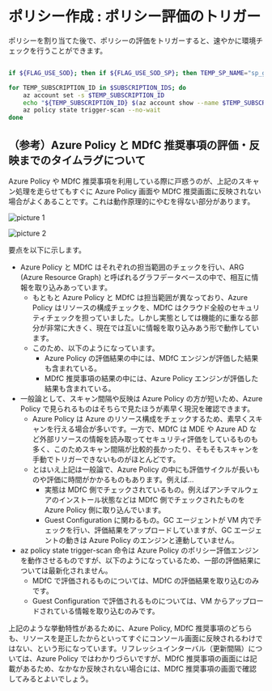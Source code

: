 # ポリシー作成 : ポリシー評価のトリガー

ポリシーを割り当てた後で、ポリシーの評価をトリガーすると、速やかに環境チェックを行うことができます。

```bash

if ${FLAG_USE_SOD}; then if ${FLAG_USE_SOD_SP}; then TEMP_SP_NAME="sp_gov_change"; az login --service-principal --username ${SP_APP_IDS[${TEMP_SP_NAME}]} --password '${SP_PWDS[${TEMP_SP_NAME}]}' --tenant ${PRIMARY_DOMAIN_NAME} --allow-no-subscriptions; else az account clear; az login -u "user_gov_change@${PRIMARY_DOMAIN_NAME}" -p "${ADMIN_PASSWORD}"; fi; fi

for TEMP_SUBSCRIPTION_ID in $SUBSCRIPTION_IDS; do
    az account set -s $TEMP_SUBSCRIPTION_ID
    echo "${TEMP_SUBSCRIPTION_ID} $(az account show --name $TEMP_SUBSCRIPTION_ID --query name -o tsv) : trigger-scan"
    az policy state trigger-scan --no-wait
done

```

## （参考）Azure Policy と MDfC 推奨事項の評価・反映までのタイムラグについて

Azure Policy や MDfC 推奨事項を利用している際に戸惑うのが、上記のスキャン処理を走らせてもすぐに Azure Policy 画面や MDfC 推奨画面に反映されない場合がよくあることです。これは動作原理的にやむを得ない部分があります。

![picture 1](./images/8825a22a1ccc5c55f0d390e76a84c48208806c90bbddca875e65d96cbc2dc230.png)  

![picture 2](./images/c78fc6fc57db2cf56a7bf9c3fec081316ea6975ff9fdac7f6d5a70841d10dd34.png)  

要点を以下に示します。

- Azure Policy と MDfC はそれぞれの担当範囲のチェックを行い、ARG (Azure Resource Graph) と呼ばれるグラフデータベースの中で、相互に情報を取り込みあっています。
  - もともと Azure Policy と MDfC は担当範囲が異なっており、Azure Policy はリソースの構成チェックを、MDfC はクラウド全般のセキュリティチェックを担っていました。しかし実態としては機能的に重なる部分が非常に大きく、現在では互いに情報を取り込みあう形で動作しています。
  - このため、以下のようになっています。
    - Azure Policy の評価結果の中には、MDfC エンジンが評価した結果も含まれている。
    - MDfC 推奨事項の結果の中には、Azure Policy エンジンが評価した結果も含まれている。
- 一般論として、スキャン間隔や反映は Azure Policy の方が短いため、Azure Policy で見られるものはそちらで見たほうが素早く現況を確認できます。
  - Azure Policy は Azure のリソース構成をチェックするため、素早くスキャンを行える場合が多いです。一方で、MDfC は MDE や Azure AD など外部リソースの情報を読み取ってセキュリティ評価をしているものも多く、このためスキャン間隔が比較的長かったり、そもそもスキャンを手動でトリガーできないものがほとんどです。
  - とはいえ上記は一般論で、Azure Policy の中にも評価サイクルが長いものや評価に時間がかかるものもあります。例えば...
    - 実態は MDfC 側でチェックされているもの。例えばアンチマルウェアのインストール状態などは MDfC 側でチェックされたものを Azure Policy 側に取り込んでいます。
    - Guest Configuration に関わるもの。GC エージェントが VM 内でチェックを行い、評価結果をアップロードしていますが、GC エージェントの動きは Azure Policy のエンジンと連動していません。
- az policy state trigger-scan 命令は Azure Policy のポリシー評価エンジンを動作させるものですが、以下のようになっているため、一部の評価結果については最新化されません。
  - MDfC で評価されるものについては、MDfC の評価結果を取り込むのみです。
  - Guest Configuration で評価されるものについては、VM からアップロードされている情報を取り込むのみです。

上記のような挙動特性があるために、Azure Policy, MDfC 推奨事項のどちらも、リソースを是正したからといってすぐにコンソール画面に反映されるわけではない、という形になっています。リフレッシュインターバル（更新間隔）については、Azure Policy ではわかりづらいですが、MDfC 推奨事項の画面には記載があるため、なかなか反映されない場合には、MDfC 推奨事項の画面で確認してみるとよいでしょう。
